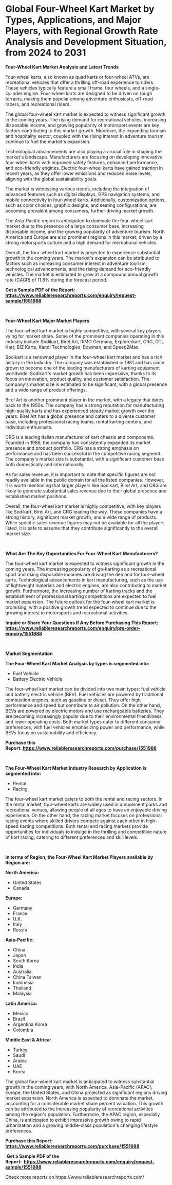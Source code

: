 <p><h1>Global Four-Wheel Kart Market by Types, Applications, and Major Players, with Regional Growth Rate Analysis and Development Situation, from 2024 to 2031</h1></p><p><strong>Four-Wheel Kart Market Analysis and Latest Trends</strong></p>
<p><p>Four-wheel karts, also known as quad karts or four-wheel ATVs, are recreational vehicles that offer a thrilling off-road experience to riders. These vehicles typically feature a small frame, four wheels, and a single-cylinder engine. Four-wheel karts are designed to be driven on rough terrains, making them popular among adventure enthusiasts, off-road racers, and recreational riders.</p><p>The global four-wheel kart market is expected to witness significant growth in the coming years. The rising demand for recreational vehicles, increasing disposable income, and growing popularity of motorsport events are key factors contributing to this market growth. Moreover, the expanding tourism and hospitality sector, coupled with the rising interest in adventure tourism, continue to fuel the market's expansion.</p><p>Technological advancements are also playing a crucial role in shaping the market's landscape. Manufacturers are focusing on developing innovative four-wheel karts with improved safety features, enhanced performance, and eco-friendly engines. Electric four-wheel karts have gained traction in recent years, as they offer lower emissions and reduced noise levels, aligning with the global sustainability goals.</p><p>The market is witnessing various trends, including the integration of advanced features such as digital displays, GPS navigation systems, and mobile connectivity in four-wheel karts. Additionally, customization options, such as color choices, graphic designs, and seating configurations, are becoming prevalent among consumers, further driving market growth.</p><p>The Asia-Pacific region is anticipated to dominate the four-wheel kart market due to the presence of a large consumer base, increasing disposable income, and the growing popularity of adventure tourism. North America and Europe are also prominent regions in this market, driven by a strong motorsports culture and a high demand for recreational vehicles.</p><p>Overall, the four-wheel kart market is projected to experience substantial growth in the coming years. The market's expansion can be attributed to factors such as increasing consumer interest in adventure tourism, technological advancements, and the rising demand for eco-friendly vehicles. The market is estimated to grow at a compound annual growth rate (CAGR) of 11.8% during the forecast period.</p></p>
<p><strong>Get a Sample PDF of the Report:&nbsp; <a href="https://www.reliableresearchreports.com/enquiry/request-sample/1551988">https://www.reliableresearchreports.com/enquiry/request-sample/1551988</a></strong></p>
<p>&nbsp;</p>
<p><strong>Four-Wheel Kart Major Market Players</strong></p>
<p><p>The four-wheel kart market is highly competitive, with several key players vying for market share. Some of the prominent companies operating in this industry include Sodikart, Birel Art, RiMO Germany, Explorerkart, CRG, OTL Kart, BIZ Karts, Kandi Technologies, Bowman, and Speed2Max.</p><p>Sodikart is a renowned player in the four-wheel kart market and has a rich history in the industry. The company was established in 1981 and has since grown to become one of the leading manufacturers of karting equipment worldwide. Sodikart's market growth has been impressive, thanks to its focus on innovation, product quality, and customer satisfaction. The company's market size is estimated to be significant, with a global presence and a wide range of product offerings.</p><p>Birel Art is another prominent player in the market, with a legacy that dates back to the 1950s. The company has a strong reputation for manufacturing high-quality karts and has experienced steady market growth over the years. Birel Art has a global presence and caters to a diverse customer base, including professional racing teams, rental karting centers, and individual enthusiasts.</p><p>CRG is a leading Italian manufacturer of kart chassis and components. Founded in 1986, the company has consistently expanded its market presence and product portfolio. CRG has a strong emphasis on performance and has been successful in the competitive racing segment. The company's market size is substantial, with a significant customer base both domestically and internationally.</p><p>As for sales revenue, it is important to note that specific figures are not readily available in the public domain for all the listed companies. However, it is worth mentioning that larger players like Sodikart, Birel Art, and CRG are likely to generate substantial sales revenue due to their global presence and established market positions.</p><p>Overall, the four-wheel kart market is highly competitive, with key players like Sodikart, Birel Art, and CRG leading the way. These companies have a strong history, significant market growth, and a wide range of products. While specific sales revenue figures may not be available for all the players listed, it is safe to assume that they contribute significantly to the overall market size.</p></p>
<p>&nbsp;</p>
<p><strong>What Are The Key Opportunities For Four-Wheel Kart Manufacturers?</strong></p>
<p><p>The four-wheel kart market is expected to witness significant growth in the coming years. The increasing popularity of go-karting as a recreational sport and rising disposable incomes are driving the demand for four-wheel karts. Technological advancements in kart manufacturing, such as the use of lightweight materials and electric engines, are also contributing to market growth. Furthermore, the increasing number of karting tracks and the establishment of professional karting competitions are expected to fuel market expansion. The future outlook for the four-wheel kart market is promising, with a positive growth trend expected to continue due to the growing interest in motorsports and recreational activities.</p></p>
<p><strong>Inquire or Share Your Questions If Any Before Purchasing This Report: <a href="https://www.reliableresearchreports.com/enquiry/pre-order-enquiry/1551988">https://www.reliableresearchreports.com/enquiry/pre-order-enquiry/1551988</a></strong></p>
<p>&nbsp;</p>
<p><strong>Market Segmentation</strong></p>
<p><strong>The Four-Wheel Kart Market Analysis by types is segmented into:</strong></p>
<p><ul><li>Fuel Vehicle</li><li>Battery Electric Vehicle</li></ul></p>
<p><p>The four-wheel kart market can be divided into two main types: fuel vehicle and battery electric vehicle (BEV). Fuel vehicles are powered by traditional combustion engines, such as gasoline or diesel. They offer high performance and speed but contribute to air pollution. On the other hand, BEVs are powered by electric motors and use rechargeable batteries. They are becoming increasingly popular due to their environmental friendliness and lower operating costs. Both market types cater to different consumer preferences, with fuel vehicles emphasizing power and performance, while BEVs focus on sustainability and efficiency.</p></p>
<p><strong>Purchase this Report:&nbsp;<a href="https://www.reliableresearchreports.com/purchase/1551988">https://www.reliableresearchreports.com/purchase/1551988</a></strong></p>
<p>&nbsp;</p>
<p><strong>The Four-Wheel Kart Market Industry Research by Application is segmented into:</strong></p>
<p><ul><li>Rental</li><li>Racing</li></ul></p>
<p><p>The four-wheel kart market caters to both the rental and racing sectors. In the rental market, four-wheel karts are widely used in amusement parks and recreational venues, allowing people of all ages to have an enjoyable driving experience. On the other hand, the racing market focuses on professional racing events where skilled drivers compete against each other in high-speed karting competitions. Both rental and racing markets provide opportunities for individuals to indulge in the thrilling and competitive nature of kart racing, catering to different preferences and skill levels.</p></p>
<p>&nbsp;</p>
<p><strong>In terms of Region, the Four-Wheel Kart Market Players available by Region are:</strong></p>
<p>
    <p> <strong> North America: </strong>
        <ul>
            <li>United States</li>
            <li>Canada</li>
        </ul>
        </p> 
    <p> <strong> Europe: </strong>
        <ul>
            <li>Germany</li>
            <li>France</li>
            <li>U.K.</li>
            <li>Italy</li>
            <li>Russia</li>
        </ul>
        </p> 
    <p> <strong> Asia-Pacific: </strong>
        <ul>
            <li>China</li>
            <li>Japan</li>
            <li>South Korea</li>
            <li>India</li>
            <li>Australia</li>
            <li>China Taiwan</li>
            <li>Indonesia</li>
            <li>Thailand</li>
            <li>Malaysia</li>
        </ul>
        </p> 
    <p> <strong> Latin America: </strong>
        <ul>
            <li>Mexico</li>
            <li>Brazil</li>
            <li>Argentina Korea</li>
            <li>Colombia</li>
        </ul>
        </p> 
    <p> <strong> Middle East & Africa: </strong>
        <ul>
            <li>Turkey</li>
            <li>Saudi</li>
            <li>Arabia</li>
            <li>UAE</li>
            <li>Korea</li>
        </ul>
    </p>
    </p>
<p><p>The global four-wheel kart market is anticipated to witness substantial growth in the coming years, with North America, Asia-Pacific (APAC), Europe, the United States, and China projected as significant regions driving market expansion. North America is expected to dominate the market, accounting for a considerable market share percent valuation. This growth can be attributed to the increasing popularity of recreational activities among the region's population. Furthermore, the APAC region, especially China, is anticipated to exhibit impressive growth owing to rapid urbanization and a growing middle-class population's changing lifestyle preferences.</p></p>
<p><strong>Purchase this Report: <a href="https://www.reliableresearchreports.com/purchase/1551988">https://www.reliableresearchreports.com/purchase/1551988</a></strong></p>
<p>&nbsp;<strong>Get a Sample PDF of the Report:&nbsp;&nbsp;<a href="https://www.reliableresearchreports.com/enquiry/request-sample/1551988">https://www.reliableresearchreports.com/enquiry/request-sample/1551988</a></strong></p>
<p><strong></strong></p>
<p>Check more reports on https://www.reliableresearchreports.com/</p>